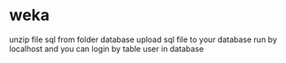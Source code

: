 # weka
unzip file sql from folder database
upload sql file to your database
run by localhost and you can login by table user in database
